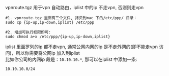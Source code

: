vpnroute.tgz 用于vpn 自动路由，iplist 中的ip 不走vpn, 否则则走vpn

	#1. vpnroute.tgz 里面有三个文件, 拷贝到mac 下的/etc/ppp/ 目录：
	sudo cp {ip-up,ip-down,iplist} /etc/ppp

	#2. 增加可执行权限即可:
	sudo chmod a+x /etc/ppp/{ip-up,ip-down,iplist}

iplist 里面罗列的ip 都不走vpn, 通常公网内网的ip 是不走外网的(即不能走vpn 访问)，所以你需要将公网ip 加入到iplist	
比如你公司的内网ip 段是：`10.10.10.*`, 那可以在iplist 中添加一条:

	10.10.10.0/24
